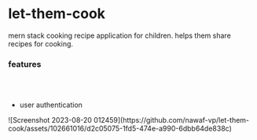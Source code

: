 # let-them-cook

 mern stack cooking recipe application for children. helps them share recipes for cooking. 

<h3>features</h3><br><br>
<ul>
 <li>user authentication</li>
</ul>
![Screenshot 2023-08-20 012459](https://github.com/nawaf-vp/let-them-cook/assets/102661016/d2c05075-1fd5-474e-a990-6dbb64de838c)

 
